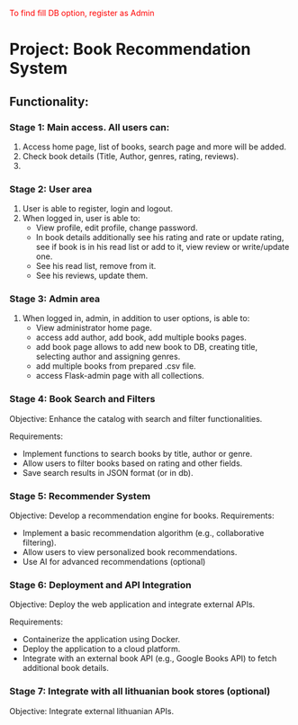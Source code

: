 
<span style="color:red">To find fill DB option, register as Admin</span> 

# Project: Book Recommendation System

## Functionality:

### Stage 1: Main access. All users can:
1. Access home page, list of books, search page and more will be added.
2. Check book details (Title, Author, genres, rating, reviews).
3. 


### Stage 2: User area

1. User is able to register, login and logout.
2. When logged in, user is able to:
    - View profile, edit profile, change password.
    - In book details additionally see his rating and rate or update rating, see if book is in his read list or add to it, view review or write/update one.
    - See his read list, remove from it.
    - See his reviews, update them.


### Stage 3: Admin area
1. When logged in, admin, in addition to user options, is able to:
    - View administrator home page.
    - access add author, add book, add multiple books pages.
    - add book page allows to add new book to DB, creating title, selecting author and assigning genres.
    - add multiple books from prepared .csv file.
    - access Flask-admin page with all collections.


### Stage 4: Book Search and Filters

Objective: Enhance the catalog with search and filter functionalities.

Requirements:
- Implement functions to search books by title, author or genre.
- Allow users to filter books based on rating and other fields.
- Save search results in JSON format (or in db).

### Stage 5: Recommender System

Objective: Develop a recommendation engine for books.
Requirements:
- Implement a basic recommendation algorithm (e.g., collaborative filtering).
- Allow users to view personalized book recommendations.
- Use AI for advanced recommendations (optional)

### Stage 6: Deployment and API Integration
    
Objective: Deploy the web application and integrate external APIs.

Requirements:
- Containerize the application using Docker.
- Deploy the application to a cloud platform.
- Integrate with an external book API (e.g., Google Books API) to fetch additional book details.

### Stage 7: Integrate with all lithuanian book stores (optional)
   
Objective: Integrate external lithuanian APIs.
